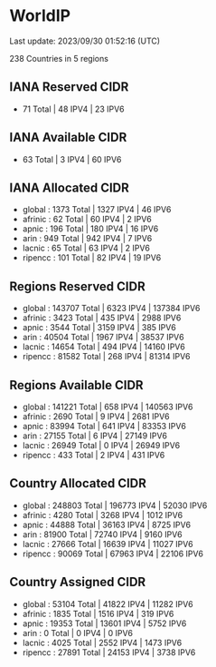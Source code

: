 # WorldIP

Last update: 2023/09/30 01:52:16 (UTC)

238 Countries in 5 regions

## IANA Reserved CIDR

- 71 Total | 48 IPV4 | 23 IPV6

## IANA Available CIDR

- 63 Total | 3 IPV4 | 60 IPV6

## IANA Allocated CIDR

- global : 1373 Total | 1327 IPV4 | 46 IPV6
- afrinic : 62 Total | 60 IPV4 | 2 IPV6
- apnic : 196 Total | 180 IPV4 | 16 IPV6
- arin : 949 Total | 942 IPV4 | 7 IPV6
- lacnic : 65 Total | 63 IPV4 | 2 IPV6
- ripencc : 101 Total | 82 IPV4 | 19 IPV6

## Regions Reserved CIDR

- global : 143707 Total | 6323 IPV4 | 137384 IPV6
- afrinic : 3423 Total | 435 IPV4 | 2988 IPV6
- apnic : 3544 Total | 3159 IPV4 | 385 IPV6
- arin : 40504 Total | 1967 IPV4 | 38537 IPV6
- lacnic : 14654 Total | 494 IPV4 | 14160 IPV6
- ripencc : 81582 Total | 268 IPV4 | 81314 IPV6

## Regions Available CIDR

- global : 141221 Total | 658 IPV4 | 140563 IPV6
- afrinic : 2690 Total | 9 IPV4 | 2681 IPV6
- apnic : 83994 Total | 641 IPV4 | 83353 IPV6
- arin : 27155 Total | 6 IPV4 | 27149 IPV6
- lacnic : 26949 Total | 0 IPV4 | 26949 IPV6
- ripencc : 433 Total | 2 IPV4 | 431 IPV6

## Country Allocated CIDR

- global : 248803 Total | 196773 IPV4 | 52030 IPV6
- afrinic : 4280 Total | 3268 IPV4 | 1012 IPV6
- apnic : 44888 Total | 36163 IPV4 | 8725 IPV6
- arin : 81900 Total | 72740 IPV4 | 9160 IPV6
- lacnic : 27666 Total | 16639 IPV4 | 11027 IPV6
- ripencc : 90069 Total | 67963 IPV4 | 22106 IPV6

## Country Assigned CIDR

- global : 53104 Total | 41822 IPV4 | 11282 IPV6
- afrinic : 1835 Total | 1516 IPV4 | 319 IPV6
- apnic : 19353 Total | 13601 IPV4 | 5752 IPV6
- arin : 0 Total | 0 IPV4 | 0 IPV6
- lacnic : 4025 Total | 2552 IPV4 | 1473 IPV6
- ripencc : 27891 Total | 24153 IPV4 | 3738 IPV6
